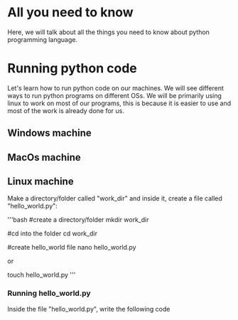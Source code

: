 # All you need to know

Here, we will talk about all the things you need to know about python programming language.

# Running python code

Let's learn how to run python code on our machines. We will see different ways to run python programs on different OSs.
We will be primarily using linux to work on most of our programs, this is because it is easier to use and most of the work is already done for us.

## Windows machine


## MacOs machine
## Linux machine

Make a directory/folder called "work_dir" and inside it, create a file called "hello_world.py":

'''bash
#create a directory/folder
mkdir work_dir

#cd into the folder
cd work_dir

#create hello_world file
nano hello_world.py

   or

touch hello_world.py
'''

### Running hello_world.py

Inside the file "hello_world.py", write the following code
